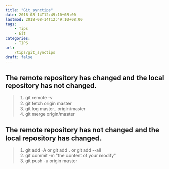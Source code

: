 ```yaml
---
title: "Git_synctips"
date: 2018-08-14T12:49:10+08:00
lastmod: 2018-08-14T12:49:10+08:00
tags: 
    - Tips
    - Git
categories: 
    - TIPS
url: 
    /tips/git_synctips
draft: false
---
```


## The remote repository has changed and the local repository has not changed.
>1. git remote -v 
>2. git fetch origin master
>3. git log master.. origin/master 
>4. git merge origin/master

## The remote repository has not changed and the local repository has changed.
>1. git add -A or git add . or git add --all
>2. git commit -m "the content of your modify"
>3. git push -u origin master